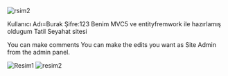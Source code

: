 ![rsim2](https://user-images.githubusercontent.com/70022524/118643023-b4485d80-b7e4-11eb-9b52-24e9f94b1180.png)

Kullanıcı Adı=Burak  Şifre:123  Benim MVC5  ve entityfremwork ile hazırlamış oldugum Tatil Seyahat sitesi

You can make comments You can make the edits you want as Site Admin from the admin panel.


![Resim1](https://user-images.githubusercontent.com/70022524/118642848-7fd4a180-b7e4-11eb-8a04-3bb2e64eeaa9.png)
![resim2](https://user-images.githubusercontent.com/70022524/118642852-806d3800-b7e4-11eb-881f-1bfaaaed1c56.png)

